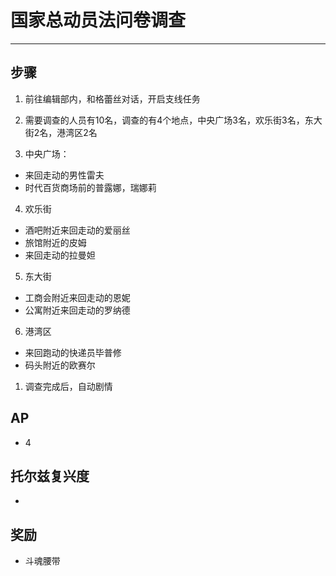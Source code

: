 # 国家总动员法问卷调查

---

## 步骤

1. 前往编辑部内，和格蕾丝对话，开启支线任务

2. 需要调查的人员有10名，调查的有4个地点，中央广场3名，欢乐街3名，东大街2名，港湾区2名

3. 中央广场：
- 来回走动的男性雷夫
- 时代百货商场前的普露娜，瑞娜莉

4. 欢乐街
- 酒吧附近来回走动的爱丽丝
- 旅馆附近的皮姆
- 来回走动的拉曼妲

5. 东大街
- 工商会附近来回走动的恩妮
- 公寓附近来回走动的罗纳德

6. 港湾区
- 来回跑动的快递员毕普修
- 码头附近的欧赛尔

1. 调查完成后，自动剧情

## AP

- 4

## 托尔兹复兴度

- 

## 奖励

- 斗魂腰带